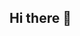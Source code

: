 ## Hi there 👋

<!--

**Here are some ideas to get you started:**

🙋‍♀️ A short introduction - we are Aksumite the future the best tech company in Africa we work to make Africa the better place of the world..!
🌈 Contribution guidelines - how can the community get involved?
👩‍💻 Useful resources - where can the community find your docs? Is there anything else the community should know?
🍿 Fun facts - most % of our teams are non-degree but they are professors in works
🧙 Remember, you can do mighty things with the power of [Markdown](https://docs.github.com/github/writing-on-github/getting-started-with-writing-and-formatting-on-github/basic-writing-and-formatting-syntax)
-->

